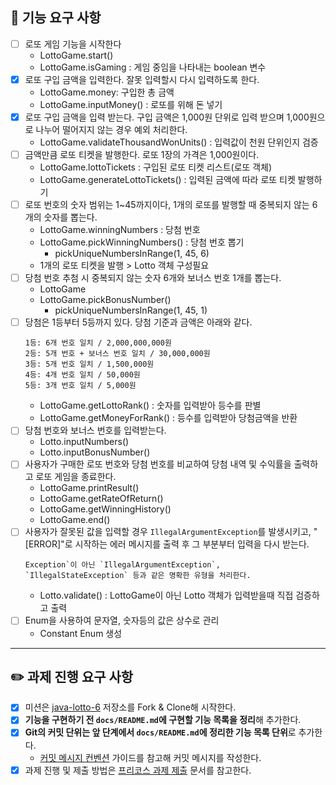 ## 🚀 기능 요구 사항

- [ ] 로또 게임 기능을 시작한다
    - LottoGame.start()
    - LottoGame.isGaming : 게임 중임을 나타내는 boolean 변수
- [x] 로또 구입 금액을 입력한다. 잘못 입력할시 다시 입력하도록 한다.
    - LottoGame.money: 구입한 총 금액
    - LottoGame.inputMoney() : 로또를 위해 돈 넣기
- [x] 로또 구입 금액을 입력 받는다. 구입 금액은 1,000원 단위로 입력 받으며 1,000원으로 나누어 떨어지지 않는 경우 예외 처리한다.
    - LottoGame.validateThousandWonUnits() : 입력값이 천원 단위인지 검증
- [ ] 금액만큼 로또 티켓을 발행한다. 로또 1장의 가격은 1,000원이다.
    - LottoGame.lottoTickets<Lotto> : 구입된 로또 티켓 리스트(로또 객체)
    - LottoGame.generateLottoTickets() : 입력된 금액에 따라 로또 티켓 발행하기
- [ ] 로또 번호의 숫자 범위는 1~45까지이다, 1개의 로또를 발행할 때 중복되지 않는 6개의 숫자를 뽑는다.
    - LottoGame.winningNumbers : 당첨 번호
    - LottoGame.pickWinningNumbers() : 당첨 번호 뽑기
        - pickUniqueNumbersInRange(1, 45, 6)
    - 1개의 로또 티켓을 발행 > Lotto 객체 구성필요
- [ ] 당첨 번호 추첨 시 중복되지 않는 숫자 6개와 보너스 번호 1개를 뽑는다.
    - LottoGame
    - LottoGame.pickBonusNumber()
        - pickUniqueNumbersInRange(1, 45, 1)
- [ ] 당첨은 1등부터 5등까지 있다. 당첨 기준과 금액은 아래와 같다.
    ```
    1등: 6개 번호 일치 / 2,000,000,000원
    2등: 5개 번호 + 보너스 번호 일치 / 30,000,000원
    3등: 5개 번호 일치 / 1,500,000원
    4등: 4개 번호 일치 / 50,000원
    5등: 3개 번호 일치 / 5,000원
    ```
    - LottoGame.getLottoRank() : 숫자를 입력받아 등수를 판별
    - LottoGame.getMoneyForRank() : 등수를 입력받아 당첨금액을 반환
- [ ] 당첨 번호와 보너스 번호를 입력받는다.
    - Lotto.inputNumbers()
    - Lotto.inputBonusNumber()
- [ ] 사용자가 구매한 로또 번호와 당첨 번호를 비교하여 당첨 내역 및 수익률을 출력하고 로또 게임을 종료한다.
    - LottoGame.printResult()
    - LottoGame.getRateOfReturn()
    - LottoGame.getWinningHistory()
    - LottoGame.end()
- [ ] 사용자가 잘못된 값을 입력할 경우 `IllegalArgumentException`를 발생시키고, "[ERROR]"로 시작하는 에러 메시지를 출력 후 그 부분부터 입력을 다시 받는다.
    ```
    Exception`이 아닌 `IllegalArgumentException`, `IllegalStateException` 등과 같은 명확한 유형을 처리한다.
    ```
    - Lotto.validate() : LottoGame이 아닌 Lotto 객체가 입력받을때 직접 검증하고 출력
- [ ] Enum을 사용하여 문자열, 숫자등의 값은 상수로 관리
    - Constant Enum 생성

---

## ✏️ 과제 진행 요구 사항

- [x] 미션은 [java-lotto-6](https://github.com/woowacourse-precourse/java-lotto-6) 저장소를 Fork & Clone해 시작한다.
- [x] **기능을 구현하기 전 `docs/README.md`에 구현할 기능 목록을 정리**해 추가한다.
- [x] **Git의 커밋 단위는 앞 단계에서 `docs/README.md`에 정리한 기능 목록 단위**로 추가한다.
    - [커밋 메시지 컨벤션](https://gist.github.com/stephenparish/9941e89d80e2bc58a153) 가이드를 참고해 커밋 메시지를 작성한다.
- [x] 과제 진행 및 제출 방법은 [프리코스 과제 제출](https://github.com/woowacourse/woowacourse-docs/tree/master/precourse) 문서를 참고한다.